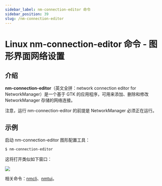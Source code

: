 ```yaml
---
sidebar_label: nm-connection-editor 命令
sidebar_position: 39
slug: /nm-connection-editor
---
```


# Linux nm-connection-editor 命令 - 图形界面网络设置



## 介绍

**nm-connection-editor**（英文全拼：network connection editor for NetworkManager）是一个基于 GTK 的应用程序，可用来添加、删除和修改 NetworkManager 存储的网络连接。

注意，运行 nm-connection-editor 的前提是 NetworkManager 必须正在运行。



## 示例

启动 nm-connection-editor 图形配置工具：

```bash
$ nm-connection-editor
```

这将打开类似如下窗口：

![](https://static.getiot.tech/nm-connection-editor.png#center)

相关命令：[nmcli](/linux-command/nmcli/)、[nmtui](/linux-command/nmtui/)。

